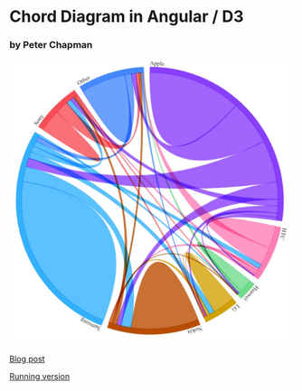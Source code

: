 # Chord Diagram in Angular / D3

### by Peter Chapman

![Chord Diagram](./images/chord-diagram.jpg)

[Blog post](https://www.peterchapman.org/post/blog-visualisation-chord-angular/)

[Running version](https://chord-diagram-angular.vercel.app)


